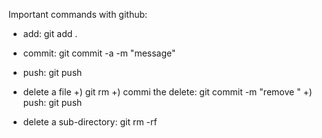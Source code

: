 Important commands with github:
- add: git add .

- commit: git commit -a -m "message"

- push: git push

- delete a file
   +) git rm <filename>
   +) commi the delete: git commit -m "remove <filename>"
   +) push: git push

- delete a sub-directory: git rm -rf <foldername>
